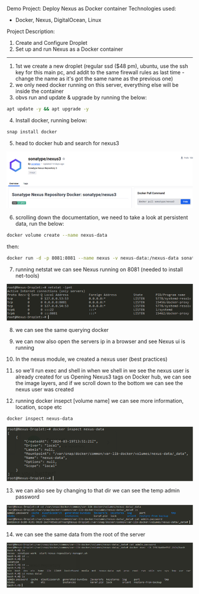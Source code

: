 Demo Project:
Deploy Nexus as Docker container
Technologies used:

- Docker, Nexus, DigitalOcean, Linux

Project Description:

1.  Create and Configure Droplet
2.  Set up and run Nexus as a Docker container
----------------------------------------------------------------------------------------------------

1.  1st we create a new droplet (regular ssd ($48 pm), ubuntu, use the ssh key for this main pc, and addit to the same firewall rules as last time - change the name as it's got the same name as the previous one)
2.  we only need docker running on this server, everything else will be inside the container
3.  obvs run and update & upgrade by running the below:

```bash
apt update -y && apt upgrade -y
```

4. Install docker, running below:

```bash
snap install docker
```

5. head to docker hub and search for nexus3

![M7image01.png](assets/M7image01.png)

6. scrolling down the documentation, we need to take a look at persistent data, run the below:

```bash
docker volume create --name nexus-data
```

then:
```bash
docker run -d -p 8081:8081 --name nexus -v nexus-data:/nexus-data sonatype/nexus3
```

7. running netstat we can see Nexus running on 8081 (needed to install net-tools) 

![M7image02.png](assets/M7image02.png)

8. we can see the same querying docker
9. we can now also open the servers ip in a browser and see Nexus ui is running
10. In the nexus module, we created a nexus user (best practices)
11. so we'll run exec and shell in
    when we shell in we see the nexus user is already created for us
    Opening Nexus3 tags on Docker hub, we can see the image layers, and if we scroll down to the bottom we can see the nexus user was created

12. running docker insepct [volume name] we can see more information, location, scope etc

```bash
docker inspect nexus-data
```

![M7image03.png](assets/M7image03.png)

13. we can also see by changing to that dir we can see the temp admin password

![M7image04.png](assets/M7image04.png)

14. we can see the same data from the root of the server 

![M7image05.png](assets/M7image05.png)
